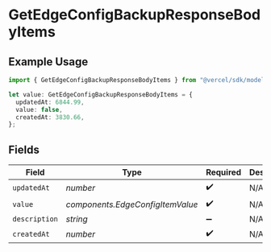 # GetEdgeConfigBackupResponseBodyItems

## Example Usage

```typescript
import { GetEdgeConfigBackupResponseBodyItems } from "@vercel/sdk/models/operations/getedgeconfigbackup.js";

let value: GetEdgeConfigBackupResponseBodyItems = {
  updatedAt: 6844.99,
  value: false,
  createdAt: 3830.66,
};
```

## Fields

| Field                            | Type                             | Required                         | Description                      |
| -------------------------------- | -------------------------------- | -------------------------------- | -------------------------------- |
| `updatedAt`                      | *number*                         | :heavy_check_mark:               | N/A                              |
| `value`                          | *components.EdgeConfigItemValue* | :heavy_check_mark:               | N/A                              |
| `description`                    | *string*                         | :heavy_minus_sign:               | N/A                              |
| `createdAt`                      | *number*                         | :heavy_check_mark:               | N/A                              |